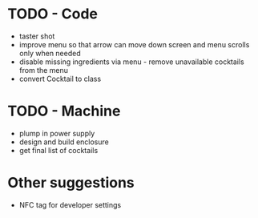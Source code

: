 # TODO - Code
- taster shot
- improve menu so that arrow can move down screen and menu scrolls only when needed
- disable missing ingredients via menu - remove unavailable cocktails from the menu
- convert Cocktail to class

# TODO - Machine
- plump in power supply
- design and build enclosure
- get final list of cocktails

# Other suggestions
- NFC tag for developer settings
